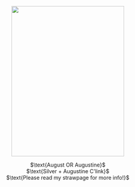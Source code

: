 <p align="center">
  <img width="300" height="400" src="https://static.wikia.nocookie.net/coldfront/images/d/d8/Actor1_6.png/revision/latest?cb=20240301155954">
<p>
<p align="center">
$\text{August OR Augustine}$ <br> $\text{Silver + Augustine C'link}$ <br> $\text{Please read my strawpage for more info!}$

